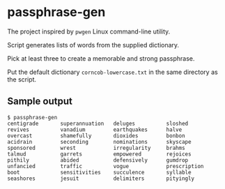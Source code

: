 # passphrase-gen

The project inspired by `pwgen` Linux command-line utility.

Script generates lists of words from the supplied dictionary.

Pick at least three to create a memorable and strong passphrase.

Put the default dictionary `corncob-lowercase.txt` in the same directory as the script.

## Sample output

```
$ passphrase-gen
centigrade       superannuation   deluges          sloshed         
revives          vanadium         earthquakes      halve           
overcast         shamefully       dioxides         bonbon          
acidrain         seconding        nominations      skyscape        
sponsored        wrest            irregularity     brahms          
talmud           garrets          empowered        rejoices        
pithily          abided           defensively      gumdrop         
unfancied        traffic          vogue            prescription    
boot             sensitivities    succulence       syllable        
seashores        jesuit           delimiters       pityingly    
```
